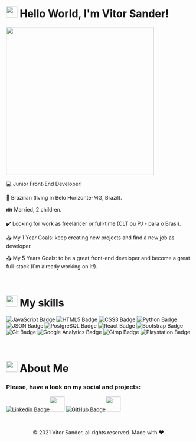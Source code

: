 

# <img src="https://github.com/TheDudeThatCode/TheDudeThatCode/blob/master/Assets/Hi.gif" width="30"> Hello World, I'm Vitor Sander!

<img src="https://c.tenor.com/IdyfGO5EewIAAAAC/hi-hello.gif" width="400">

:computer: Junior Front-End Developer!

:house_with_garden: Brazilian (living in Belo Horizonte-MG, Brazil).

:family: Married, 2 children.

:heavy_check_mark: Looking for work as freelancer or full-time (CLT ou PJ - para o Brasi).

:outbox_tray: My 1 Year Goals: keep creating new projects and find a new job as developer.

:outbox_tray: My 5 Years Goals: to be a great front-end developer and become a great full-stack (I´m already working on it!).

<br>

# <img src="https://github.com/TheDudeThatCode/TheDudeThatCode/blob/master/Assets/Medal.gif" width="30"> My skills

![JavaScript Badge](https://img.shields.io/badge/JavaScript-323330?style=for-the-badge&logo=javascript&logoColor=F7DF1E)
![HTML5 Badge](https://img.shields.io/badge/HTML5-E34F26?style=for-the-badge&logo=html5&logoColor=white)
![CSS3 Badge](https://img.shields.io/badge/CSS3-1572B6?style=for-the-badge&logo=css3&logoColor=white)
![Python Badge](https://img.shields.io/badge/Python-3776AB?style=for-the-badge&logo=python&logoColor=white)
![JSON Badge](https://img.shields.io/badge/json-5E5C5C?style=for-the-badge&logo=json&logoColor=white)
![PostgreSQL Badge](https://img.shields.io/badge/PostgreSQL-316192?style=for-the-badge&logo=postgresql&logoColor=white)
![React Badge](https://img.shields.io/badge/React-20232A?style=for-the-badge&logo=react&logoColor=61DAFB)
![Bootstrap Badge](https://img.shields.io/badge/Bootstrap-563D7C?style=for-the-badge&logo=bootstrap&logoColor=white)
![Git Badge](https://img.shields.io/badge/Git-F05032?style=for-the-badge&logo=git&logoColor=white)
![Google Analytics Badge](https://img.shields.io/badge/Google%20Analytics-E37400?style=for-the-badge&logo=google%20analytics&logoColor=white)
![Gimp Badge](https://img.shields.io/badge/gimp-5C5543?style=for-the-badge&logo=gimp&logoColor=white)
![Playstation Badge](https://img.shields.io/badge/PlayStation_lover-003791?style=for-the-badge&logo=playstation&logoColor=white)

<br>

# <img src="https://github.com/TheDudeThatCode/TheDudeThatCode/blob/master/Assets/powerup.gif" width="30"> About Me

### Please, have a look on my social and projects:

[![Linkedin Badge](https://img.shields.io/badge/LinkedIn-0077B5?style=for-the-badge&logo=linkedin&logoColor=white)](https://www.linkedin.com/in/vitor-sander-barreiros-de-oliveira-10824956/)<img src="https://c.tenor.com/1yDkJOVClPwAAAAi/backhand-index-pointing-left-joypixels.gif" width="40">
[![GitHub Badge](https://img.shields.io/badge/GitHub-100000?style=for-the-badge&logo=github&logoColor=white)](https://github.com/VRednas/VRednas/edit/main/README.md)<img src="https://c.tenor.com/1yDkJOVClPwAAAAi/backhand-index-pointing-left-joypixels.gif" width="40">

<br>

<p align="center"> © 2021 Vitor Sander, all rights reserved. Made with ❤️. </p>
<p align="center">
